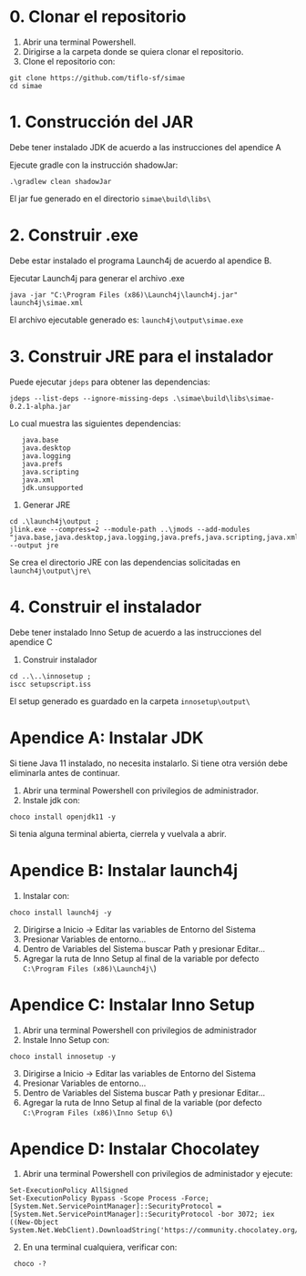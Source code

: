 # 0. Clonar el repositorio

1. Abrir una terminal Powershell.
2. Dirigirse a la carpeta donde se quiera clonar el repositorio.
3. Clone el repositorio con: 

```
git clone https://github.com/tiflo-sf/simae
cd simae
```

# 1. Construcción del JAR

Debe tener instalado JDK de acuerdo a las instrucciones del apendice A

Ejecute gradle con la instrucción shadowJar:

```
.\gradlew clean shadowJar
```

El jar fue generado en el directorio `simae\build\libs\`

# 2. Construir .exe

Debe estar instalado el programa Launch4j de acuerdo al apendice B.

Ejecutar Launch4j para generar el archivo .exe

```
java -jar "C:\Program Files (x86)\Launch4j\launch4j.jar" launch4j\simae.xml 
```

El archivo ejecutable generado es: `launch4j\output\simae.exe`

# 3. Construir JRE para el instalador

Puede ejecutar `jdeps` para obtener las dependencias:

```
jdeps --list-deps --ignore-missing-deps .\simae\build\libs\simae-0.2.1-alpha.jar
```

Lo cual muestra las siguientes dependencias:

```
   java.base
   java.desktop
   java.logging
   java.prefs
   java.scripting
   java.xml
   jdk.unsupported
```

1. Generar JRE

```
cd .\launch4j\output ; 
jlink.exe --compress=2 --module-path ..\jmods --add-modules "java.base,java.desktop,java.logging,java.prefs,java.scripting,java.xml,jdk.unsupported" --output jre

```

Se crea el directorio JRE con las dependencias solicitadas en `launch4j\output\jre\`

# 4. Construir el instalador

Debe tener instalado Inno Setup de acuerdo a las instrucciones del apendice C

1. Construir instalador

```
cd ..\..\innosetup ;
iscc setupscript.iss

```

El setup generado es guardado en la carpeta `innosetup\output\`

# Apendice A: Instalar JDK

Si tiene Java 11 instalado, no necesita instalarlo. Si tiene otra versión debe eliminarla antes de continuar.

1. Abrir una terminal Powershell con privilegios de administrador.
2. Instale jdk con:

```
choco install openjdk11 -y
```

Si tenia alguna terminal abierta, cierrela y vuelvala a abrir.

# Apendice B: Instalar launch4j

1. Instalar con:

```
choco install launch4j -y
```

2. Dirigirse a Inicio -> Editar las variables de Entorno del Sistema
3. Presionar Variables de entorno...
4. Dentro de Variables del Sistema buscar Path y presionar Editar...
5. Agregar la ruta de Inno Setup al final de la variable por defecto `C:\Program Files (x86)\Launch4j\`)


# Apendice C: Instalar Inno Setup

1. Abrir una terminal Powershell con privilegios de administrador
2. Instale Inno Setup con:

```
choco install innosetup -y
```

3. Dirigirse a Inicio -> Editar las variables de Entorno del Sistema
4. Presionar Variables de entorno...
5. Dentro de Variables del Sistema buscar Path y presionar Editar...
6. Agregar la ruta de Inno Setup al final de la variable (por defecto `C:\Program Files (x86)\Inno Setup 6\`)

# Apendice D: Instalar Chocolatey

1. Abrir una terminal Powershell con privilegios de administador y ejecute:

```
Set-ExecutionPolicy AllSigned
Set-ExecutionPolicy Bypass -Scope Process -Force; [System.Net.ServicePointManager]::SecurityProtocol = [System.Net.ServicePointManager]::SecurityProtocol -bor 3072; iex ((New-Object System.Net.WebClient).DownloadString('https://community.chocolatey.org/install.ps1'))
```

2. En una terminal cualquiera, verificar con:

```
 choco -? 
```

